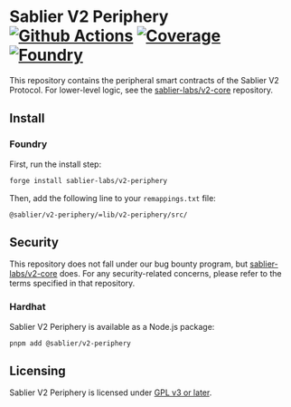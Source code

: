 # Sablier V2 Periphery [![Github Actions][gha-badge]][gha] [![Coverage][codecov-badge]][codecov] [![Foundry][foundry-badge]][foundry]

[gha]: https://github.com/sablier-labs/v2-periphery/actions
[gha-badge]: https://github.com/sablier-labs/v2-periphery/actions/workflows/ci.yml/badge.svg
[codecov]: https://codecov.io/gh/sablier-labs/v2-periphery
[codecov-badge]: https://codecov.io/gh/sablier-labs/v2-periphery/branch/main/graph/badge.svg?token=8RAKSWLIC1
[foundry]: https://getfoundry.sh/
[foundry-badge]: https://img.shields.io/badge/Built%20with-Foundry-FFDB1C.svg

This repository contains the peripheral smart contracts of the Sablier V2 Protocol. For lower-level logic, see the
[sablier-labs/v2-core](https://github.com/sablier-labs/v2-core) repository.

## Install

### Foundry

First, run the install step:

```sh
forge install sablier-labs/v2-periphery
```

Then, add the following line to your `remappings.txt` file:

```text
@sablier/v2-periphery/=lib/v2-periphery/src/
```

## Security

This repository does not fall under our bug bounty program, but
[sablier-labs/v2-core](https://github.com/sablier-labs/v2-core) does. For any security-related concerns, please refer to
the terms specified in that repository.

### Hardhat

Sablier V2 Periphery is available as a Node.js package:

```shell
pnpm add @sablier/v2-periphery
```

## Licensing

Sablier V2 Periphery is licensed under [GPL v3 or later](./LICENSE.md).
